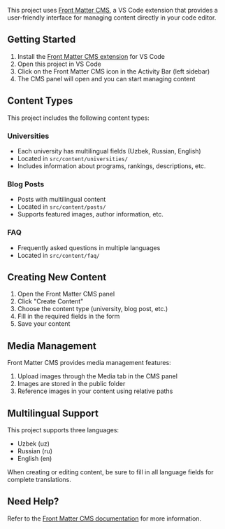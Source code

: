 <!-- # Front Matter CMS Guide -->

This project uses [Front Matter CMS](https://frontmatter.codes/), a VS Code extension that provides a user-friendly interface for managing content directly in your code editor.

## Getting Started

1. Install the [Front Matter CMS extension](https://marketplace.visualstudio.com/items?itemName=eliostruyf.vscode-front-matter) for VS Code
2. Open this project in VS Code
3. Click on the Front Matter CMS icon in the Activity Bar (left sidebar)
4. The CMS panel will open and you can start managing content

## Content Types

This project includes the following content types:

### Universities
- Each university has multilingual fields (Uzbek, Russian, English)
- Located in `src/content/universities/`
- Includes information about programs, rankings, descriptions, etc.

### Blog Posts
- Posts with multilingual content
- Located in `src/content/posts/`
- Supports featured images, author information, etc.

### FAQ
- Frequently asked questions in multiple languages
- Located in `src/content/faq/`

## Creating New Content

1. Open the Front Matter CMS panel
2. Click "Create Content"
3. Choose the content type (university, blog post, etc.)
4. Fill in the required fields in the form
5. Save your content

## Media Management

Front Matter CMS provides media management features:

1. Upload images through the Media tab in the CMS panel
2. Images are stored in the public folder
3. Reference images in your content using relative paths

## Multilingual Support

This project supports three languages:
- Uzbek (uz)
- Russian (ru)
- English (en)

When creating or editing content, be sure to fill in all language fields for complete translations.

## Need Help?

Refer to the [Front Matter CMS documentation](https://frontmatter.codes/docs) for more information. 